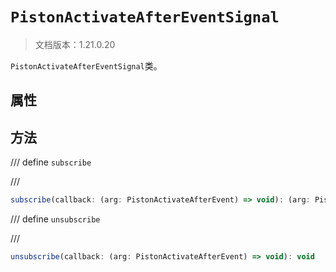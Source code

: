 # `PistonActivateAfterEventSignal`

> 文档版本：1.21.0.20

`PistonActivateAfterEventSignal`类。

## 属性

## 方法

/// define
`subscribe`


///

```js
subscribe(callback: (arg: PistonActivateAfterEvent) => void): (arg: PistonActivateAfterEvent) => void
```


/// define
`unsubscribe`


///

```js
unsubscribe(callback: (arg: PistonActivateAfterEvent) => void): void
```

